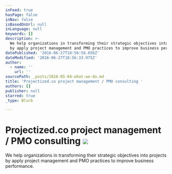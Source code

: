 ```yaml
---
inFeed: true
hasPage: false
inNav: false
isBasedOnUrl: null
inLanguage: null
keywords: []
description: >-
  We help organizations in transforming their strategic objectives into projects
  by apply project management and PMO practices to improve business performance.
datePublished: '2016-06-27T18:56:58.056Z'
dateModified: '2016-06-27T18:56:33.975Z'
author:
  - name: ''
    url: ''
sourcePath: _posts/2016-05-04-what-we-do.md
title: 'Projectized.co project management / PMO consulting '
authors: []
publisher: null
starred: true
_type: Blurb

---
```

# Projectized.co project management / PMO consulting ![](https://imgflo.herokuapp.com/graph/vahj1ThiexotieMo/3a189f2b56694dd8bc30d37be6e83336/croprotate.png?cropheight=2225&cropwidth=2498&degrees=0&input=https%3A%2F%2Fthe-grid-user-content.s3-us-west-2.amazonaws.com%2F1f745b74-6c56-4442-8c9d-09f0f874e06c.png&x=30&y=0)

We help organizations in transforming their strategic objectives into projects by apply project management and PMO practices to improve business performance.